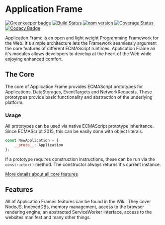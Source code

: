 # Application Frame

[![Greenkeeper badge](https://badges.greenkeeper.io/TitanNanoDE/ApplicationFrame.svg)](https://greenkeeper.io/)
[![Build Status](https://travis-ci.org/TitanNanoDE/ApplicationFrame.svg?branch=master)](https://travis-ci.org/TitanNanoDE/ApplicationFrame)
[![npm version](https://badge.fury.io/js/application-frame.svg)](https://badge.fury.io/js/application-frame)
[![Coverage Status](https://coveralls.io/repos/github/TitanNanoDE/ApplicationFrame/badge.svg?branch=master)](https://coveralls.io/github/TitanNanoDE/ApplicationFrame?branch=master)
[![Codacy Badge](https://api.codacy.com/project/badge/Grade/57df220d093b4b0d8efd78fd55c48af5)](https://www.codacy.com/app/titannanomail/ApplicationFrame?utm_source=github.com&utm_medium=referral&utm_content=TitanNanoDE/ApplicationFrame&utm_campaign=badger)

Application Frame is an open and light weight Programming Framework for the Web. It's simple architecture lets the Framework seamlessly argument the core features of different ECMAScript runtimes. Application Frame an it's modules allows developers to develop at the heart of the Web while enjoying enhanced comfort.

## The Core
The core of Application Frame provides ECMAScript prototypes for Applications, DataStorages, EventTargets and NetworkRequests.
These prototypes provide basic functionality and abstraction of the underlying platform.

### Usage
All prototypes can be used via native ECMAScript prototype inheritance.
Since ECMAScript 2015, this can be easily done with object literals.

```JavaScript
const NewApplication = {
    __proto__: Application
};
```

If a prototype requires construction instructions, these can be run via the `constructor()` method. The constructor always returns it's current instance.

[More details about all core features](https://github.com/TitanNanoDE/ApplicationFrame/wiki/Core)

## Features
All of Application Frames features can be found in the Wiki. They cover NodeJS,
IndexedDBs, memory management, access to the browser rendering engine, an abstracted ServiceWorker interface,
access to the websites manifest and many other things.
